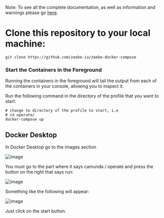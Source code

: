Note: To see all the complete documentation, as well as information and warnings please go [here](https://github.com/zeebe-io/zeebe-docker-compose).

# Clone this repository to your local machine:
```
git clone https://github.com/zeebe-io/zeebe-docker-compose
```
### Start the Containers in the Foreground
Running the containers in the foreground will tail the output from each of the containers in your console, allowing you to inspect it.

Run the following command in the directory of the profile that you want to start:
```
# change to directory of the profile to start, i.e
# cd operate/
docker-compose up
```

## Docker Desktop
In Docker Desktop go to the images section

![image](https://user-images.githubusercontent.com/49212229/116186427-3b744b00-a6e9-11eb-8eac-18ab1fa834c7.png)

You must go to the part where it says camunda / operate and press the button on the right that says run:

![image](https://user-images.githubusercontent.com/49212229/116186516-678fcc00-a6e9-11eb-9911-3403da9881fa.png)

Something like the following will appear:

![image](https://user-images.githubusercontent.com/49212229/116186590-960da700-a6e9-11eb-90f2-c2d032f0099c.png)

Just click on the start button.